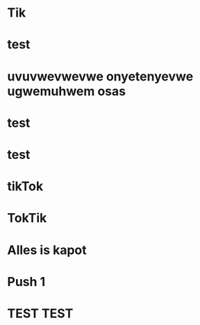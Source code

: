 # Tik
# test
# uvuvwevwevwe onyetenyevwe ugwemuhwem osas
# test
# test
# tikTok
# TokTik
# Alles is kapot

# Push 1 
# TEST TEST
